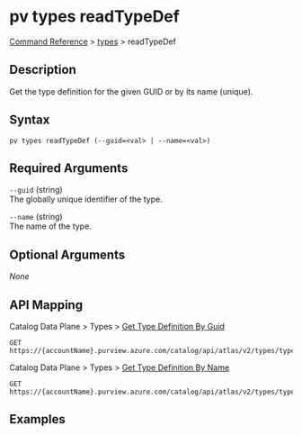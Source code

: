 # pv types readTypeDef
[Command Reference](../../../README.md#command-reference) > [types](./main.md) > readTypeDef

## Description
Get the type definition for the given GUID or by its name (unique).

## Syntax
```
pv types readTypeDef (--guid=<val> | --name=<val>)
```

## Required Arguments
`--guid` (string)  
The globally unique identifier of the type.

`--name` (string)  
The name of the type.

## Optional Arguments
*None*

## API Mapping
Catalog Data Plane > Types > [Get Type Definition By Guid](https://docs.microsoft.com/en-us/rest/api/purview/catalogdataplane/types/get-type-definition-by-guid)
```
GET https://{accountName}.purview.azure.com/catalog/api/atlas/v2/types/typedef/guid/{guid}
```

Catalog Data Plane > Types > [Get Type Definition By Name](https://docs.microsoft.com/en-us/rest/api/purview/catalogdataplane/types/get-type-definition-by-name)
```
GET https://{accountName}.purview.azure.com/catalog/api/atlas/v2/types/typedef/name/{name}
```

## Examples
```powershell

```